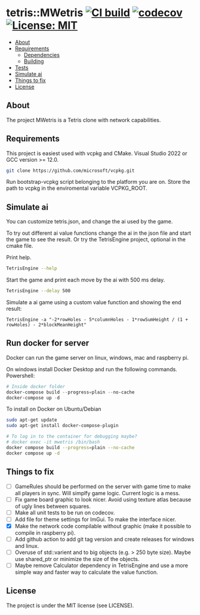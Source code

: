 tetris::MWetris [![CI build](https://github.com/mwthinker/mwetris/actions/workflows/ci.yml/badge.svg)](https://github.com/mwthinker/mwetris/actions/workflows/ci.yml) [![codecov](https://codecov.io/gh/mwthinker/MWetris/graph/badge.svg?token=ULQ0QLVVY4)](https://codecov.io/gh/mwthinker/MWetris) [![License: MIT](https://img.shields.io/badge/License-MIT-yellow.svg)](https://opensource.org/licenses/MIT)
======
- [About](#about)
- [Requirements](#requirements)
  - [Dependencies](#dependencies)
  - [Building](#building)
- [Tests](#tests)
- [Simulate ai](#simulate-ai)
- [Things to fix](#things-to-fix)
- [License](#license)

## About
The project MWetris is a Tetris clone with network capabilities.

## Requirements
This project is easiest used with vcpkg and CMake. Visual Studio 2022 or GCC version >= 12.0.

```bash
git clone https://github.com/microsoft/vcpkg.git
```
Run bootstrap-vcpkg script belonging to the platform you are on.
Store the path to vcpkg in the enviromental variable VCPKG_ROOT.

## Simulate ai
You can customize tetris.json, and change the ai used by the game.

To try out different ai value functions change the ai in the json file and start the game to see the result. Or try the TetrisEngine project, optional in the cmake file.

Print help.
```bash
TetrisEngine --help
```

Start the game and print each move by the ai with 500 ms delay.
```bash
TetrisEngine --delay 500
```

Simulate a ai game using a custom value function and showing the end result:
```
TetrisEngine -a "-2*rowHoles - 5*columnHoles - 1*rowSumHeight / (1 + rowHoles) - 2*blockMeanHeight"
```

## Run docker for server
Docker can run the game server on linux, windows, mac and raspberry pi.

On windows install Docker Desktop and run the following commands.
Powershell:
```powershell
# Inside docker folder
docker-compose build --progress=plain --no-cache
docker-compose up -d
```

To install on Docker on Ubuntu/Debian
```bash
sudo apt-get update
sudo apt-get install docker-compose-plugin
```

```bash
# To log in to the container for debugging maybe?
# docker exec -it mwetris /bin/bash
docker compose build --progress=plain --no-cache
docker compose up -d
```

## Things to fix

- [ ] GameRules should be performed on the server with game time to make all players in sync. Will simplfy game logic. Current logic is a mess.
- [ ] Fix game board graphic to look nicer. Avoid using texture atlas because of ugly lines between squares.
- [ ] Make all unit tests to be run on codecov.
- [ ] Add file for theme settings for ImGui. To make the interface nicer.
- [x] Make the network code compilable without graphic (make it possible to compile in raspberry pi).
- [ ] Add github action to add git tag version and create releases for windows and linux.
- [ ] Overuse of std::varient and to big objects (e.g. > 250 byte size). Maybe use shared_ptr or minimize the size of the objects.
- [ ] Maybe remove Calculator dependency in TetrisEngine and use a more simple way and faster way to calculate the value function.

## License
The project is under the MIT license (see LICENSE).
